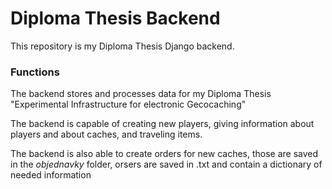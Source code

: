 # Diploma Thesis Backend
This repository is my Diploma Thesis Django backend.

### Functions
The backend stores and processes data for my Diploma Thesis "Experimental Infrastructure for electronic Gecocaching"

The backend is capable of creating new players, giving information about players and about caches, and traveling items.

The backend is also able to create orders for new caches, those are saved in the _objednavky_ folder, orsers are saved in .txt and contain a dictionary of needed information


